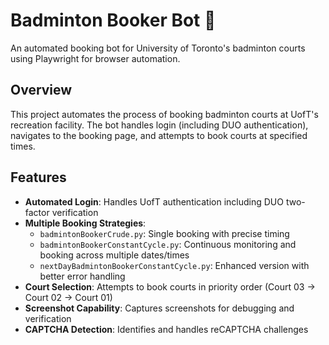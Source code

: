 # Badminton Booker Bot 🏸

An automated booking bot for University of Toronto's badminton courts using Playwright for browser automation.

## Overview

This project automates the process of booking badminton courts at UofT's recreation facility. The bot handles login (including DUO authentication), navigates to the booking page, and attempts to book courts at specified times.

## Features

- **Automated Login**: Handles UofT authentication including DUO two-factor verification
- **Multiple Booking Strategies**:
  - `badmintonBookerCrude.py`: Single booking with precise timing
  - `badmintonBookerConstantCycle.py`: Continuous monitoring and booking across multiple dates/times
  - `nextDayBadmintonBookerConstantCycle.py`: Enhanced version with better error handling
- **Court Selection**: Attempts to book courts in priority order (Court 03 → Court 02 → Court 01)
- **Screenshot Capability**: Captures screenshots for debugging and verification
- **CAPTCHA Detection**: Identifies and handles reCAPTCHA challenges
